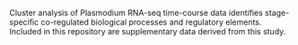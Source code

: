Cluster analysis of Plasmodium RNA-seq time-course data identifies stage-specific co-regulated biological processes and regulatory elements. Included in this repository are supplementary data derived from this study.
